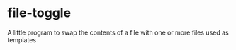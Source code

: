 # file-toggle
A little program to swap the contents of a file with one or more files used as templates

